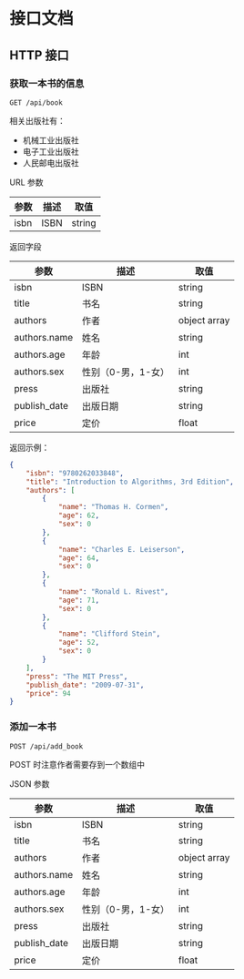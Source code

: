 # 接口文档

## HTTP 接口

### 获取一本书的信息

`GET /api/book`

相关出版社有：
- 机械工业出版社
- 电子工业出版社
- 人民邮电出版社

URL 参数

|参数|描述|取值|
|-------|--------|--------|
|isbn|ISBN|string|

返回字段

|参数|描述|取值|
|-------|--------|--------|
|isbn|ISBN|string|
|title|书名|string|
|authors|作者|object array|
|authors.name|姓名|string|
|authors.age|年龄|int|
|authors.sex|性别（0-男，1-女）|int|
|press|出版社|string|
|publish_date|出版日期|string|
|price|定价|float|

返回示例：
```json
{
	"isbn": "9780262033848",
	"title": "Introduction to Algorithms, 3rd Edition",
	"authors": [
		{
			"name": "Thomas H. Cormen",
			"age": 62,
			"sex": 0
		},
		{
			"name": "Charles E. Leiserson",
			"age": 64,
			"sex": 0
		},
		{
			"name": "Ronald L. Rivest",
			"age": 71,
			"sex": 0
		},
		{
			"name": "Clifford Stein",
			"age": 52,
			"sex": 0
		}
	],
	"press": "The MIT Press",
	"publish_date": "2009-07-31",
	"price": 94
}
```


### 添加一本书

`POST /api/add_book`

POST 时注意作者需要存到一个数组中

JSON 参数

|参数|描述|取值|
|-------|--------|--------|
|isbn|ISBN|string|
|title|书名|string|
|authors|作者|object array|
|authors.name|姓名|string|
|authors.age|年龄|int|
|authors.sex|性别（0-男，1-女）|int|
|press|出版社|string|
|publish_date|出版日期|string|
|price|定价|float|
